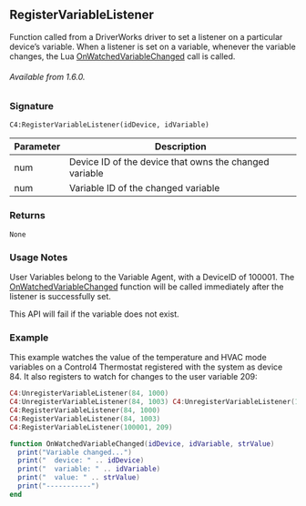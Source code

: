 ## RegisterVariableListener

Function called from a DriverWorks driver to set a listener on a particular device’s variable.
When a listener is set on a variable, whenever the variable changes, the Lua [OnWatchedVariableChanged][1] call is called.

###### Available from 1.6.0.


### Signature

`C4:RegisterVariableListener(idDevice, idVariable) `	


| Parameter | Description |
| --- | --- | 
| num | Device ID of the device that owns the changed variable |
| num | Variable ID of the changed variable |


### Returns

`None`


### Usage Notes

User Variables belong to the Variable Agent, with a DeviceID of 100001. The [OnWatchedVariableChanged][2] function will be called immediately after the listener is successfully set.

This API will fail if the variable does not exist.

### Example

This example watches the value of the temperature and HVAC mode variables on a Control4 Thermostat registered with the system as device 84.  It also registers to watch for changes to the user variable 209: 

```lua
C4:UnregisterVariableListener(84, 1000)
C4:UnregisterVariableListener(84, 1003) C4:UnregisterVariableListener(100001, 209)
C4:RegisterVariableListener(84, 1000)
C4:RegisterVariableListener(84, 1003)
C4:RegisterVariableListener(100001, 209)

function OnWatchedVariableChanged(idDevice, idVariable, strValue)
  print("Variable changed...")
  print("  device: " .. idDevice)
  print("  variable: " .. idVariable)
  print("  value: " .. strValue)
  print("-----------")
end
```

[1]:	https://control4.github.io/docs-driverworks-api/#onwatchedvariablechanged
[2]:	https://control4.github.io/docs-driverworks-api/#onwatchedvariablechanged